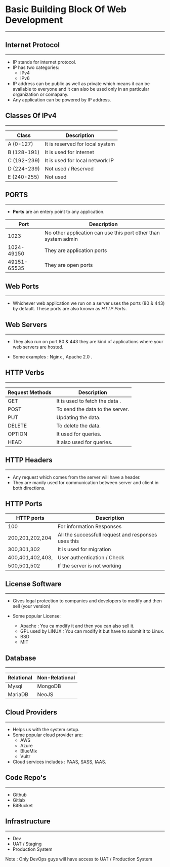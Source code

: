 # Basic Building Block Of Web Development

---

## Internet Protocol

---

- IP stands for internet protocol.
- IP has two categories:
  - IPv4
  - IPv6
- IP address can be public as well as private which means it can be available to everyone and it can also be used only in an particular organization or comapany.
- Any application can be powered by IP address.

## Classes Of IPv4

---

| Class       | Description                     |
| ----------- | ------------------------------- |
| A (0-127)   | It is reserved for local system |
| B (128-191) | It is used for internet         |
| C (192-239) | It is used for local network IP |
| D (224-239) | Not used / Reserved             |
| E (240-255) | Not used                        |

## PORTS

---

- **Ports** are an entery point to any application.

| Port        | Description                                                    |
| ----------- | -------------------------------------------------------------- |
| 1023        | No other application can use this port other than system admin |
| 1024-49150  | They are application ports                                     |
| 49151-65535 | They are open ports                                            |

## Web Ports

---

- Whichever web application we run on a server uses the ports (80 & 443) by default. These ports are also known as _HTTP Ports_.

## Web Servers

---

- They also run on port 80 & 443 they are kind of applications where your web servers are hosted.

- Some examples : Nginx , Apache 2.0 .

## HTTP Verbs

---

| Request Methods | Description                     |
| --------------- | ------------------------------- |
| GET             | It is used to fetch the data .  |
| POST            | To send the data to the server. |
| PUT             | Updating the data.              |
| DELETE          | To delete the data.             |
| OPTION          | It used for queries.            |
| HEAD            | It also used for queries.       |

## HTTP Headers

---

- Any request which comes from the server will have a header.
- They are manily used for communication between server and client in both directions.

## HTTP Ports

| HTTP ports       | Description                                         |
| ---------------- | --------------------------------------------------- |
| 100              | For information Responses                           |
| 200,201,202,204  | All the successfull request and responses uses this |
| 300,301,302      | It is used for migration                            |
| 400,401,402,403, | User authentication / Check                         |
| 500,501,502      | If the server is not working                        |

## License Software

---

- Gives legal protection to companies and developers to modify and then sell (your version)

- Some popular License:
  - Apache : You ca modify it and then you can also sell it.
  - GPL used by LINUX : You can modify it but have to submit it to Linux.
  - BSD
  - MIT

## Database

---

| Relational | Non-Relational |
| ---------- | -------------- |
| Mysql      | MongoDB        |
| MariaDB    | NeoJS          |

## Cloud Providers

---

- Helps us with the system setup.
- Some popular cloud provider are:
  - AWS
  - Azure
  - BlueMix
  - Vultr
- Cloud services includes : PAAS, SASS, IAAS.

## Code Repo's

---

- Github
- Gitlab
- BitBucket

## Infrastructure

---

- Dev
- UAT / Staging
- Production System

Note : Only DevOps guys will have access to UAT / Production System
